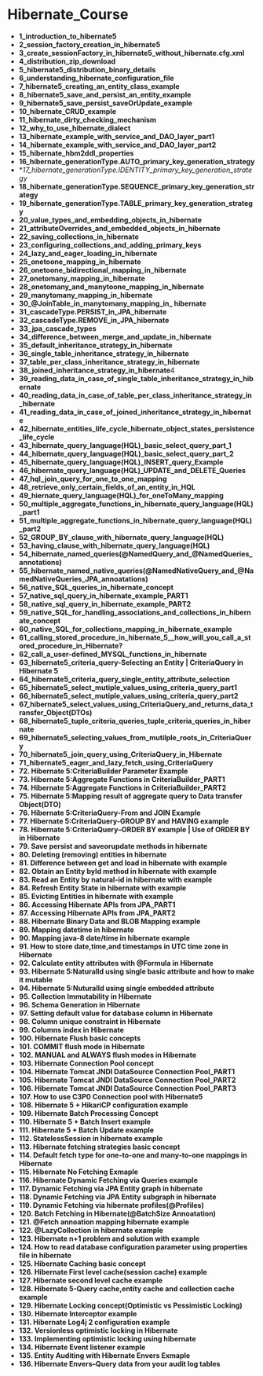 # Hibernate_Course

* **1_introduction_to_hibernate5**
* **2_session_factory_creation_in_hibernate5**
* **3_create_sessionFactory_in_hibernate5_without_hibernate.cfg.xml**
* **4_distribution_zip_download**
* **5_hibernate5_distribution_binary_details**
* **6_understanding_hibernate_configuration_file**
* **7_hibernate5_creating_an_entity_class_example**
* **8_hibernate5_save_and_persist_an_entity_example**
* **9_hibernate5_save_persist_saveOrUpdate_example**
* **10_hibernate_CRUD_example**
* **11_hibernate_dirty_checking_mechanism**
* **12_why_to_use_hibernate_dialect**
* **13_hibernate_example_with_service_and_DAO_layer_part1**
* **14_hibernate_example_with_service_and_DAO_layer_part2**
* **15_hibernate_hbm2ddl_properties**
* **16_hibernate_generationType.AUTO_primary_key_generation_strategy**
* **17_hibernate_generationType.IDENTITY_primary_key_generation_strategy*
* **18_hibernate_generationType.SEQUENCE_primary_key_generation_strategy**
* **19_hibernate_generationType.TABLE_primary_key_generation_strategy**
* **20_value_types_and_embedding_objects_in_hibernate**
* **21_attributeOverrides_and_embedded_objects_in_hibernate**
* **22_saving_collections_in_hibernate**
* **23_configuring_collections_and_adding_primary_keys**
* **24_lazy_and_eager_loading_in_hibernate**
* **25_onetoone_mapping_in_hibernate**
* **26_onetoone_bidirectional_mapping_in_hibernate**
* **27_onetomany_mapping_in_hibernate**
* **28_onetomany_and_manytoone_mapping_in_hibernate**
* **29_manytomany_mapping_in_hibernate**
* **30_@JoinTable_in_manytomany_mapping_in_ hibernate**
* **31_cascadeType.PERSIST_in_JPA_hibernate**
* **32_cascadeType.REMOVE_in_JPA_hibernate**
* **33_jpa_cascade_types**
* **34_difference_between_merge_and_update_in_hibernate**
* **35_default_inheritance_strategy_in_hibernate**
* **36_single_table_inheritance_strategy_in_hibernate**
* **37_table_per_class_inheritance_strategy_in_hibernate**
* **38_joined_inheritance_strategy_in_hibernate**4
* **39_reading_data_in_case_of_single_table_inheritance_strategy_in_hibernate**
* **40_reading_data_in_case_of_table_per_class_inheritance_strategy_in_hibernate**
* **41_reading_data_in_case_of_joined_inheritance_strategy_in_hibernate**
* **42_hibernate_entities_life_cycle_hibernate_object_states_persistence_life_cycle**
* **43_hibernate_query_language(HQL)_basic_select_query_part_1**
* **44_hibernate_query_language(HQL)_basic_select_query_part_2**
* **45_hibernate_query_language(HQL)_INSERT_query_Example**
* **46_hibernate_query_language(HQL)_UPDATE_and_DELETE_Queries**
* **47_hql_join_query_for_one_to_one_mapping**
* **48_retrieve_only_certain_fields_of_an_entity_in_HQL**
* **49_hiernate_query_language(HQL)_for_oneToMany_mapping**
* **50_multiple_aggregate_functions_in_hibernate_query_language(HQL)_part1**
* **51_multiple_aggregate_functions_in_hibernate_query_language(HQL)_part2**
* **52_GROUP_BY_clause_with_hibernate_query_language(HQL)**
* **53_having_clause_with_hibernate_query_language(HQL)**
* **54_hibernate_named_queries(@NamedQuery_and_@NamedQueries_annotations)**
* **55_hibernate_named_native_queries(@NamedNativeQuery_and_@NamedNativeQueries_JPA_annoatations)**
* **56_native_SQL_queries_in_hibernate_concept**
* **57_native_sql_query_in_hibernate_example_PART1**
* **58_native_sql_query_in_hibernate_example_PART2**
* **59_native_SQL_for_handling_associations_and_collections_in_hibernate_concept**
* **60_native_SQL_for_collections_mapping_in_hibernate_example**
* **61_calling_stored_procedure_in_hibernate_5__how_will_you_call_a_stored_procedure_in_Hibernate?**
* **62_call_a_user-defined_MYSQL_functions_in_hibernate**
* **63_hibernate5_criteria_query-Selecting an Entity | CriteriaQuery in Hibernate 5**
* **64_hibernate5_criteria_query_single_entity_attribute_selection**
* **65_hibernate5_select_mutiple_values_using_criteria_query_part1**
* **66_hibernate5_select_mutiple_values_using_criteria_query_part2**
* **67_hibernate5_select_values_using_CriteriaQuery_and_returns_data_transfer_Object(DTOs)**
* **68_hibernate5_tuple_criteria_queries_tuple_criteria_queries_in_hibernate**
* **69_hibernate5_selecting_values_from_mutilple_roots_in_CriteriaQuery**
* **70_hibernate5_join_query_using_CriteriaQuery_in_Hibernate**
* **71_hibernate5_eager_and_lazy_fetch_using_CriteriaQuery**
* **72. Hibernate 5:CriteriaBuilder Parameter Example**
* **73. Hibernate 5:Aggregate Functions in CriteriaBuilder_PART1**
* **74. Hibernate 5:Aggregate Functions in CriteriaBuilder_PART2**
* **75. Hibernate 5:Mapping result of aggregate query to Data transfer Object(DTO)**
* **76. Hibernate 5:CriteriaQuery-From and JOIN Example**
* **77. Hibernate 5:CriteriaQuery-GROUP BY and HAVING example**
* **78. Hibernate 5:CriteriaQuery–ORDER BY example | Use of ORDER BY in Hibernate**
* **79. Save persist and saveorupdate methods in hibernate**
* **80. Deleting (removing) entities in hibernate**
* **81. Difference between get and load in hibernate with example**
* **82. Obtain an Entity byId method in hibernate with example**
* **83. Read an Entity by natural-id in hibernate with example**
* **84. Refresh Entity State in hibernate with example**
* **85. Evicting Entities in hibernate with example**
* **86. Accessing Hibernate APIs from JPA_PART1**
* **87. Accessing Hibernate APIs from JPA_PART2**
* **88. Hibernate Binary Data and BLOB Mapping example**
* **89. Mapping datetime in hibernate**
* **90. Mapping java-8 date/time in hibernate example**
* **91. How to store date,time,and timestamps in UTC time zone in Hibernate**
* **92. Calculate entity attributes with @Formula in Hibernate**
* **93. Hibernate 5:NaturalId using single basic attribute and how to make it mutable**
* **94. Hibernate 5:NuturalId using single embedded attribute**
* **95. Collection Immutability in Hibernate**
* **96. Schema Generation in Hibernate**
* **97. Setting default value for database column in Hibernate**
* **98. Column unique constraint in Hibernate**
* **99. Columns index in Hibernate**
* **100. Hibernate Flush basic concepts**
* **101. COMMIT flush mode in Hibernate**
* **102. MANUAL and ALWAYS flush modes in Hibernate**
* **103. Hibernate Connection Pool concept**
* **104. Hibernate Tomcat JNDI DataSource Connection Pool_PART1**
* **105. Hibernate Tomcat JNDI DataSource Connection Pool_PART2**
* **106. Hibernate Tomcat JNDI DataSource Connection Pool_PART3**
* **107. How to use C3P0 Connection pool with Hibernate5**
* **108. Hibernate 5 + HikariCP configuration example**
* **109. Hibernate Batch Processing Concept**
* **110. Hibernate 5 + Batch Insert example**
* **111. Hibernate 5 + Batch Update example**
* **112. StatelessSession in hibernate example**
* **113. Hibernate fetching strategies basic concept**
* **114. Default fetch type for one-to-one and many-to-one mappings in Hibernate**
* **115. Hibernate No Fetching Exmaple**
* **116. Hibernate Dynamic Fetching via Queries example**
* **117. Dynamic Fetching via JPA Entity graph in hibernate**
* **118. Dynamic Fetching via JPA Entity subgraph in hibernate**
* **119. Dynamic Fetching via hibernate profiles(@Profiles)**
* **120. Batch Fetching in Hibernate(@BatchSize Annoatation)**
* **121. @Fetch annoation mapping hibernate example**
* **122. @LazyCollection in hibernate example**
* **123. Hibernate n+1 problem and solution with example**
* **124. How to read database configuration parameter using properties file in hibernate**
* **125. Hibernate Caching basic concept**
* **126. Hibernate First level cache(session cache) example**
* **127. Hibernate second level cache example**
* **128. Hibernate 5-Query cache,entity cache and collection cache example**
* **129. Hibernate Locking concept(Optimistic vs Pessimistic Locking)**
* **130. Hibernate Interceptor example**
* **131. Hibernate Log4j 2 configuration example**
* **132. Versionless optimistic locking in Hibernate**
* **133. Implementing optimistic locking using hibernate**
* **134. Hibernate Event listener example**
* **135. Entity Auditing with Hibernate Envers Exmaple**
* **136. Hibernate Envers–Query data from your audit log tables**
